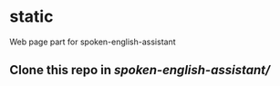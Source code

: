 # static
Web page part for spoken-english-assistant

## Clone this repo in *spoken-english-assistant/*
